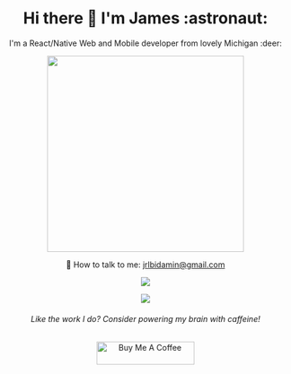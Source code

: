<h1 align='center'>
  Hi there 👋 I'm James :astronaut:
</h1>

<p align='center'>I'm a React/Native Web and Mobile developer from lovely Michigan :deer: </p>

<p align='center'>
  <a href="#"><img src="https://github-readme-stats.vercel.app/api?username=lundjrl&show_icons=true&count_private=true&theme=tokyonight" width="350"></a>
</p>

<p align='center'>
  📱 How to talk to me: <a href='mailto:jrlbidamin@gmail.com'>jrlbidamin@gmail.com</a>
</p>

<!--
<p align='center'>
  <a href="#" style="cursor: default"><img src="https://komarev.com/ghpvc/?username=lundjrl&color=brightgreen"></a>
</p>
-->

<p align='center'>
<!--  Main: https://github-readme-stats.vercel.app  -->
<!--  Personal: https://github-readme-stats-lovat-psi.vercel.app  -->
  <img src="https://github-readme-stats.vercel.app/api/top-langs/?username=lundjrl&count_private=true&layout=compact&hide=PlpgSQL,jupyter%20notebook,html,objective-c,css,ruby,c%2B%2B,c,lex,perl,yacc,java,makefile,vim%20script,starlark,scss,objective-c%2B%2B&langs_count=8">
</p>

<p align="center">
  <a href="https://skillicons.dev">
    <img src="https://skillicons.dev/icons?i=ts,nextjs,react,graphql,tailwind,nodejs,docker,firebase,figma,postgres,mysql,vercel,aws,androidstudio,swift,postman,linux,git,bash" /> <!--- html, --->
  </a>
</p>

<h6 align='center'>Like the work I do? Consider powering my brain with caffeine!</h6>
<div align='center'>
<a href="https://www.buymeacoffee.com/lundjrl" target="_blank" align="center"><img src="https://cdn.buymeacoffee.com/buttons/default-orange.png" alt="Buy Me A Coffee" height="41" width="174"></a>
</div>

<!--
**lundjrl/lundjrl** is a ✨ _special_ ✨ repository because its `README.md` (this file) appears on your GitHub profile.

Here are some ideas to get you started:

- 🔭 I’m currently working on ...
- 🌱 I’m currently learning ...
- 👯 I’m looking to collaborate on ...
- 🤔 I’m looking for help with ...
- 💬 Ask me about ...
- 📫 How to reach me: ...
- 😄 Pronouns: ...
- ⚡ Fun fact: ...
-->

